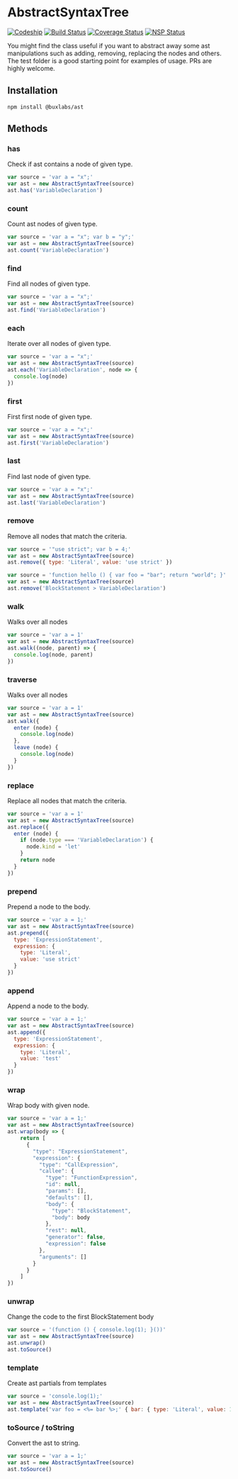 # AbstractSyntaxTree

[![Codeship](https://img.shields.io/codeship/b5a42860-956a-0135-6dcd-229add4b057c/master.svg)]() [![Build Status](https://travis-ci.org/buxlabs/ast.svg?branch=master)](https://travis-ci.org/buxlabs/ast) [![Coverage Status](https://coveralls.io/repos/github/buxlabs/ast/badge.svg?branch=master)](https://coveralls.io/github/buxlabs/ast?branch=master) [![NSP Status](https://nodesecurity.io/orgs/buxlabs/projects/4b0bfe3e-43d0-4597-b407-dd44cec2f3d6/badge)](https://nodesecurity.io/orgs/buxlabs/projects/4b0bfe3e-43d0-4597-b407-dd44cec2f3d6)

You might find the class useful if you want to abstract away some ast manipulations such as adding, removing, replacing the nodes and others. The test folder is a good starting point for examples of usage. PRs are highly welcome.

## Installation

`npm install @buxlabs/ast`

## Methods

### has

Check if ast contains a node of given type.

```javascript
var source = 'var a = "x";'
var ast = new AbstractSyntaxTree(source)
ast.has('VariableDeclaration')
```

### count

Count ast nodes of given type.

```javascript
var source = 'var a = "x"; var b = "y";'
var ast = new AbstractSyntaxTree(source)
ast.count('VariableDeclaration')
```

### find

Find all nodes of given type.

```javascript
var source = 'var a = "x";'
var ast = new AbstractSyntaxTree(source)
ast.find('VariableDeclaration')
```

### each

Iterate over all nodes of given type.

```javascript
var source = 'var a = "x";'
var ast = new AbstractSyntaxTree(source)
ast.each('VariableDeclaration', node => {
  console.log(node)
})
```

### first

First first node of given type.

```javascript
var source = 'var a = "x";'
var ast = new AbstractSyntaxTree(source)
ast.first('VariableDeclaration')
```

### last

Find last node of given type.

```javascript
var source = 'var a = "x";'
var ast = new AbstractSyntaxTree(source)
ast.last('VariableDeclaration')
```

### remove

Remove all nodes that match the criteria.

```javascript
var source = '"use strict"; var b = 4;'
var ast = new AbstractSyntaxTree(source)
ast.remove({ type: 'Literal', value: 'use strict' })
```

```javascript
var source = 'function hello () { var foo = "bar"; return "world"; }'
var ast = new AbstractSyntaxTree(source)
ast.remove('BlockStatement > VariableDeclaration')
```

### walk

Walks over all nodes

```javascript
var source = 'var a = 1'
var ast = new AbstractSyntaxTree(source)
ast.walk((node, parent) => {
  console.log(node, parent) 
})
```

### traverse

Walks over all nodes

```javascript
var source = 'var a = 1'
var ast = new AbstractSyntaxTree(source)
ast.walk({
  enter (node) {
    console.log(node)
  },
  leave (node) {
    console.log(node)
  }
})
```

### replace

Replace all nodes that match the criteria.

```javascript
var source = 'var a = 1'
var ast = new AbstractSyntaxTree(source)
ast.replace({
  enter (node) {
    if (node.type === 'VariableDeclaration') {
      node.kind = 'let'
    }
    return node
  }
})
```

### prepend

Prepend a node to the body.

```javascript
var source = 'var a = 1;'
var ast = new AbstractSyntaxTree(source)
ast.prepend({
  type: 'ExpressionStatement',
  expression: {
    type: 'Literal',
    value: 'use strict'
  }
})
```

### append

Append a node to the body.

```javascript
var source = 'var a = 1;'
var ast = new AbstractSyntaxTree(source)
ast.append({
  type: 'ExpressionStatement',
  expression: {
    type: 'Literal',
    value: 'test'
  }
})
```

### wrap

Wrap body with given node.

```javascript
var source = 'var a = 1;'
var ast = new AbstractSyntaxTree(source)
ast.wrap(body => {
    return [
      {
        "type": "ExpressionStatement",
        "expression": {
          "type": "CallExpression",
          "callee": {
            "type": "FunctionExpression",
            "id": null,
            "params": [],
            "defaults": [],
            "body": {
              "type": "BlockStatement",
              "body": body
            },
            "rest": null,
            "generator": false,
            "expression": false
          },
          "arguments": []
        }
      }
    ]
})
```

### unwrap

Change the code to the first BlockStatement body

```javascript
var source = '(function () { console.log(1); }())'
var ast = new AbstractSyntaxTree(source)
ast.unwrap()
ast.toSource()
```

### template

Create ast partials from templates

```javascript
var source = 'console.log(1);'
var ast = new AbstractSyntaxTree(source)
ast.template('var foo = <%= bar %>;' { bar: { type: 'Literal', value: 1 } })
```

### toSource / toString

Convert the ast to string.

```javascript
var source = 'var a = 1;'
var ast = new AbstractSyntaxTree(source)
ast.toSource()
```
